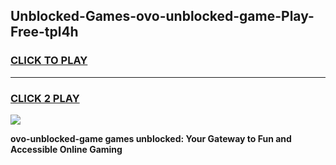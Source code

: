 
## Unblocked-Games-ovo-unblocked-game-Play-Free-tpl4h
<h3>
<a href="https://premium76.site?title=ovo-unblocked-game&ref=23A">CLICK TO PLAY</a></h3>
<hr>

<h3>
<a href="https://premium76.site?title=ovo-unblocked-game&ref=23A">CLICK 2 PLAY</a>
  
</h3>

<a href="https://premium76.site?title=ovo-unblocked-game&ref=23A"><img src="https://clearcache.store/games.png"></a>


**ovo-unblocked-game games unblocked: Your Gateway to Fun and Accessible Online Gaming**
